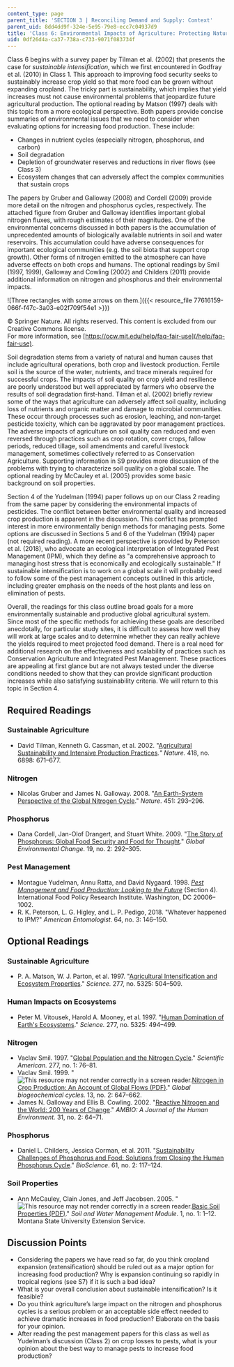```yaml
---
content_type: page
parent_title: 'SECTION 3 | Reconciling Demand and Supply: Context'
parent_uid: 8dd4dd9f-324e-5e95-79e8-ecc7c04937d9
title: 'Class 6: Environmental Impacts of Agriculture: Protecting Natural Resources'
uid: 0df26d4a-ca37-738a-c733-9071f083734f
---
```


Class 6 begins with a survey paper by Tilman et al. (2002) that presents the case for _sustainable intensification_, which we first encountered in Godfray et al. (2010) in Class 1. This approach to improving food security seeks to sustainably increase crop yield so that more food can be grown without expanding cropland. The tricky part is sustainability, which implies that yield increases must not cause environmental problems that jeopardize future agricultural production. The optional reading by Matson (1997) deals with this topic from a more ecological perspective. Both papers provide concise summaries of environmental issues that we need to consider when evaluating options for increasing food production. These include:

*   Changes in nutrient cycles (especially nitrogen, phosphorus, and carbon)
*   Soil degradation
*   Depletion of groundwater reserves and reductions in river flows (see Class 3)
*   Ecosystem changes that can adversely affect the complex communities that sustain crops

The papers by Gruber and Galloway (2008) and Cordell (2009) provide more detail on the nitrogen and phosphorus cycles, respectively. The attached figure from Gruber and Galloway identifies important global nitrogen fluxes, with rough estimates of their magnitudes. One of the environmental concerns discussed in both papers is the accumulation of unprecedented amounts of biologically available nutrients in soil and water reservoirs. This accumulation could have adverse consequences for important ecological communities (e.g. the soil biota that support crop growth). Other forms of nitrogen emitted to the atmosphere can have adverse effects on both crops and humans. The optional readings by Smil (1997, 1999), Galloway and Cowling (2002) and Childers (2011) provide additional information on nitrogen and phosphorus and their environmental impacts.

![Three rectangles with some arrows on them.]({{< resource_file 77616159-066f-f47c-3a03-e02f709f54e1 >}})

© Springer Nature. All rights reserved. This content is excluded from our Creative Commons license.  
For more information, see [https://ocw.mit.edu/help/faq-fair-use](/help/faq-fair-use).

Soil degradation stems from a variety of natural and human causes that include agricultural operations, both crop and livestock production. Fertile soil is the source of the water, nutrients, and trace minerals required for successful crops. The impacts of soil quality on crop yield and resilience are poorly understood but well appreciated by farmers who observe the results of soil degradation first-hand. Tilman et al. (2002) briefly review some of the ways that agriculture can adversely affect soil quality, including loss of nutrients and organic matter and damage to microbial communities. These occur through processes such as erosion, leaching, and non-target pesticide toxicity, which can be aggravated by poor management practices. The adverse impacts of agriculture on soil quality can reduced and even reversed through practices such as crop rotation, cover crops, fallow periods, reduced tillage, soil amendments and careful livestock management, sometimes collectively referred to as Conservation Agriculture. Supporting information in S9 provides more discussion of the problems with trying to characterize soil quality on a global scale. The optional reading by McCauley et al. (2005) provides some basic background on soil properties.

Section 4 of the Yudelman (1994) paper follows up on our Class 2 reading from the same paper by considering the environmental impacts of pesticides. The conflict between better environmental quality and increased crop production is apparent in the discussion. This conflict has prompted interest in more environmentally benign methods for managing pests. Some options are discussed in Sections 5 and 6 of the Yudelman (1994) paper (not required reading). A more recent perspective is provided by Peterson et al. (2018), who advocate an ecological interpretation of Integrated Pest Management (IPM), which they define as "a comprehensive approach to managing host stress that is economically and ecologically sustainable." If sustainable intensification is to work on a global scale it will probably need to follow some of the pest management concepts outlined in this article, including greater emphasis on the needs of the host plants and less on elimination of pests.

Overall, the readings for this class outline broad goals for a more environmentally sustainable and productive global agricultural system. Since most of the specific methods for achieving these goals are described anecdotally, for particular study sites, it is difficult to assess how well they will work at large scales and to determine whether they can really achieve the yields required to meet projected food demand. There is a real need for additional research on the effectiveness and scalability of practices such as Conservation Agriculture and Integrated Pest Management. These practices are appealing at first glance but are not always tested under the diverse conditions needed to show that they can provide significant production increases while also satisfying sustainability criteria. We will return to this topic in Section 4.

Required Readings
-----------------

### Sustainable Agriculture

*   David Tilman, Kenneth G. Cassman, et al. 2002. "[Agricultural Sustainability and Intensive Production Practices](https://experts.umn.edu/en/publications/agricultural-sustainability-and-intensive-production-practices)._" Nature._ 418, no. 6898: 671–677.

### Nitrogen

*   Nicolas Gruber and James N. Galloway. 2008. "[An Earth-System Perspective of the Global Nitrogen Cycle](https://www.semanticscholar.org/paper/An-Earth-system-perspective-of-the-global-nitrogen-Gruber-Galloway/8f54edab9a4473d2facba45f7c35efbaacbf94c7)." _Nature_. 451: 293–296.

### Phosphorus

*   Dana Cordell, Jan-Olof Drangert, and Stuart White. 2009. "[The Story of Phosphorus: Global Food Security and Food for Thought](https://www.sciencedirect.com/science/article/pii/S095937800800099X)." _Global Environmental Change_. 19, no. 2: 292–305.

### Pest Management

*   Montague Yudelman, Annu Ratta, and David Nygaard. 1998. [_Pest Management and Food Production: Looking to the Future_](https://pdfs.semanticscholar.org/de59/b6173c13b448bc936db8ee492762a7e84982.pdf) (Section 4). International Food Policy Research Institute. Washington, DC 20006–1002.
*   R. K. Peterson, L. G. Higley, and L. P. Pedigo, 2018. "Whatever happened to IPM?" _American Entomologist._ 64, no. 3: 146–150.

Optional Readings
-----------------

### Sustainable Agriculture

*   P. A. Matson, W. J. Parton, et al. 1997. "[Agricultural Intensification and Ecosystem Properties](https://science.sciencemag.org/content/277/5325/504.full)." _Science._ 277, no. 5325: 504–509.

### Human Impacts on Ecosystems

*   Peter M. Vitousek, Harold A. Mooney, et al. 1997. "[Human Domination of Earth's Ecosystems](https://science.sciencemag.org/content/277/5325/494.abstract)." _Science._ 277, no. 5325: 494–499.

### Nitrogen

*   Vaclav Smil. 1997. "[Global Population and the Nitrogen Cycle](https://www.scientificamerican.com/article/global-population-and-the-nitrogen/)." _Scientific American._ 277, no. 1: 76–81.
*   Vaclav Smil. 1999. "![This resource may not render correctly in a screen reader.](/images/inacessible.gif)[Nitrogen in Crop Production: An Account of Global Flows (PDF)](https://agupubs.onlinelibrary.wiley.com/doi/pdf/10.1029/1999GB900015)." _Global biogeochemical cycles._ 13, no. 2: 647–662.
*   James N. Galloway and Ellis B. Cowling. 2002. "[Reactive Nitrogen and the World: 200 Years of Change](https://www.researchgate.net/publication/11297112_Reactive_Nitrogen_and_The_World_200_Years_of_Change)." _AMBIO: A Journal of the Human Environment._ 31, no. 2: 64–71.

### Phosphorus

*   Daniel L. Childers, Jessica Corman, et al. 2011. "[Sustainability Challenges of Phosphorus and Food: Solutions from Closing the Human Phosphorus Cycle](https://academic.oup.com/bioscience/article/61/2/117/242667)." _BioScience_. 61, no. 2: 117–124.

### Soil Properties

*   Ann McCauley, Clain Jones, and Jeff Jacobsen. 2005. "![This resource may not render correctly in a screen reader.](/images/inacessible.gif)[Basic Soil Properties (PDF)](http://landresources.montana.edu/swm/documents/Final_proof_SW1.pdf)." _Soil and Water Management Module_. 1, no. 1: 1–12. Montana State University Extension Service.

Discussion Points
-----------------

*   Considering the papers we have read so far, do you think cropland expansion (extensification) should be ruled out as a major option for increasing food production? Why is expansion continuing so rapidly in tropical regions (see S7) if it is such a bad idea?
*   What is your overall conclusion about sustainable intensification? Is it feasible?
*   Do you think agriculture’s large impact on the nitrogen and phosphorus cycles is a serious problem or an acceptable side effect needed to achieve dramatic increases in food production? Elaborate on the basis for your opinion.
*   After reading the pest management papers for this class as well as Yudelman’s discussion (Class 2) on crop losses to pests, what is your opinion about the best way to manage pests to increase food production?